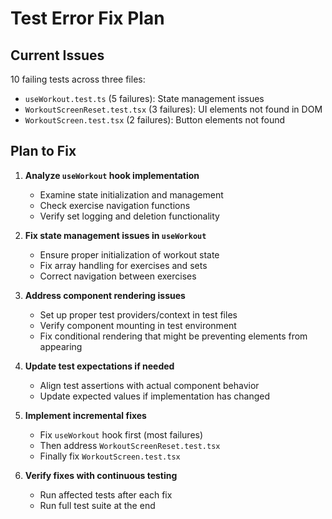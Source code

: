 # Test Error Fix Plan

## Current Issues
10 failing tests across three files:
- `useWorkout.test.ts` (5 failures): State management issues
- `WorkoutScreenReset.test.tsx` (3 failures): UI elements not found in DOM
- `WorkoutScreen.test.tsx` (2 failures): Button elements not found

## Plan to Fix

1. **Analyze `useWorkout` hook implementation**
   - Examine state initialization and management
   - Check exercise navigation functions
   - Verify set logging and deletion functionality

2. **Fix state management issues in `useWorkout`**
   - Ensure proper initialization of workout state
   - Fix array handling for exercises and sets
   - Correct navigation between exercises

3. **Address component rendering issues**
   - Set up proper test providers/context in test files
   - Verify component mounting in test environment
   - Fix conditional rendering that might be preventing elements from appearing

4. **Update test expectations if needed**
   - Align test assertions with actual component behavior
   - Update expected values if implementation has changed

5. **Implement incremental fixes**
   - Fix `useWorkout` hook first (most failures)
   - Then address `WorkoutScreenReset.test.tsx`
   - Finally fix `WorkoutScreen.test.tsx`

6. **Verify fixes with continuous testing**
   - Run affected tests after each fix
   - Run full test suite at the end 